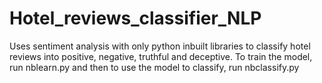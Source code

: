 # Hotel_reviews_classifier_NLP
Uses sentiment analysis with only python inbuilt libraries to classify hotel reviews into positive, negative, truthful and deceptive.
To train the model, run nblearn.py and then to use the model to classify, run nbclassify.py
